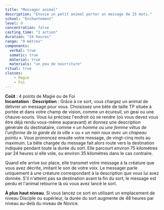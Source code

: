 ```yaml
---
title: "Messager animal"
description: "Envoie un petit animal porter un message de 25 mots."
school: "Enchantement"
level: 0
concentration: false
casting_time: "1 action"
duration: "24 heures"
range: "9 mètres"
components:
  verbal: true
  somatic: true
  material: true
  materials: "un peu de nourriture"
ritual: true
classes:
    - Magie
    - Foi
---
```

**Coût** : 4 points de Magie ou de Foi   
**Incantation** : 
**Description** : Grâce à ce sort, vous chargez un animal de délivrer un message pour vous. Choisissez une bête de taille TP située à portée et dans votre champ de vision, comme un écureuil, un geai ou une chauve-souris. Vous lui précisez l'endroit où se rendre (où vous devez vous être déjà rendu vous-même auparavant) et donnez une description générale du destinataire, comme « _un homme ou une femme vêtus de l'uniforme de la garde de la ville_ » ou « _un nain roux avec un chapeau pointu_ ». Vous prononcez ensuite votre message, de vingt-cinq mots au maximum. La bête chargée du message fait alors route vers la destination indiquée pendant toute la durée du sort. Elle parcourt environ 75 kilomètres par 24 heures si elle vole, ou environ 35 kilomètres dans le cas contraire.

Quand elle arrive sur place, elle transmet votre message à la créature que vous avez décrite, imitant le son de votre voix. Le messager parle uniquement à une créature correspondant à la description que vous lui avez donnée. S'il n'atteint pas sa destination avant la fin du sort, le message est perdu et l'animal retourne là où vous avez lancé le sort.

**À plus haut niveau**. Si vous lancez ce sort en utilisant un emplacement de niveau Disciple ou supérieur, la durée du sort augmente de 48 heures par niveau au-delà du niveau de Novice.
